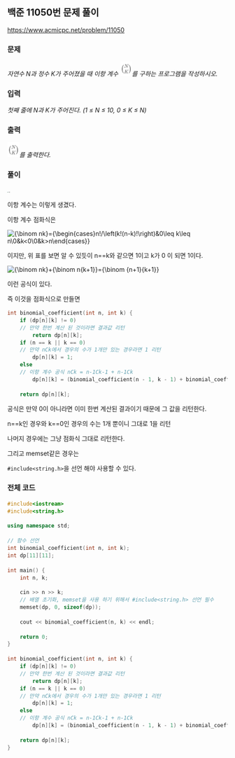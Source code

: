 ## 백준 11050번 문제 풀이

https://www.acmicpc.net/problem/11050

### 문제

*자연수 N과 정수 K가 주어졌을 때 이항 계수 <img src="./그림1.png" alt="그림1" style="zoom:25%;" />를 구하는 프로그램을 작성하시오.*

### 입력

*첫째 줄에 N과 K가 주어진다. (1 ≤ N ≤ 10, 0 ≤ K ≤ N)*



### 출력

 *<img src="./그림1.png" alt="그림1" style="zoom:25%;" />를 출력한다.*





### 풀이

<img src="https://upload.wikimedia.org/wikipedia/commons/thumb/f/f6/Pascal%27s_triangle_5.svg/1280px-Pascal%27s_triangle_5.svg.png" alt="그림" style="zoom:15%;" />



이항 계수는 이렇게 생겼다.

이항 계수 점화식은

![{\binom  nk}={\begin{cases}n!/\left(k!(n-k)!\right)&0\leq k\leq n\\0&k<0\\0&k>n\end{cases}}](https://wikimedia.org/api/rest_v1/media/math/render/svg/af575850eec19a2efa2ac71d38c3a4c7af88bf5d)

이지만, 위 표를 보면 알 수 있듯이 n==k와 같으면 1이고 k가 0 이 되면 1이다.

![{\binom  nk}+{\binom  n{k+1}}={\binom  {n+1}{k+1}}](https://wikimedia.org/api/rest_v1/media/math/render/svg/3027846f5d02235fd0759030edbeae293b76d2e7)

이런 공식이 있다.

즉 이것을 점화식으로 만들면

```cpp
int binomial_coefficient(int n, int k) {
    if (dp[n][k] != 0)
    // 만약 한번 계산 된 것이라면 결과값 리턴
        return dp[n][k];
    if (n == k || k == 0)
    // 만약 nCk에서 경우의 수가 1개만 있는 경우라면 1 리턴
        dp[n][k] = 1;
    else
    // 이항 계수 공식 nCk = n-1Ck-1 + n-1Ck
        dp[n][k] = (binomial_coefficient(n - 1, k - 1) + binomial_coefficient(n - 1, k));

    return dp[n][k];
```

공식은 만약 0이 아니라면 이미 한번 계산된 결과이기 때문에 그 값을 리턴한다.

n==k인 경우와 k==0인 경우의 수는 1개 뿐이니 그대로 1을 리턴

나머지 경우에는 그냥 점화식 그대로 리턴한다.



그리고 memset같은 경우는

`#include<string.h>`을 선언 해야 사용할 수 있다.

### 전체 코드

```cpp
#include<iostream>
#include<string.h>

using namespace std;

// 함수 선언
int binomial_coefficient(int n, int k);
int dp[11][11];

int main() {
    int n, k;

    cin >> n >> k;
    // 배열 초기화, memset을 사용 하기 위해서 #include<string.h> 선언 필수
    memset(dp, 0, sizeof(dp));

    cout << binomial_coefficient(n, k) << endl;

    return 0;
}

int binomial_coefficient(int n, int k) {
    if (dp[n][k] != 0)
    // 만약 한번 계산 된 것이라면 결과값 리턴
        return dp[n][k];
    if (n == k || k == 0)
    // 만약 nCk에서 경우의 수가 1개만 있는 경우라면 1 리턴
        dp[n][k] = 1;
    else
    // 이항 계수 공식 nCk = n-1Ck-1 + n-1Ck
        dp[n][k] = (binomial_coefficient(n - 1, k - 1) + binomial_coefficient(n - 1, k));

    return dp[n][k];
}
```

